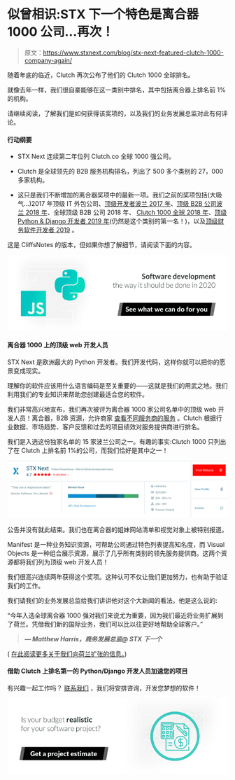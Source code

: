 # 似曾相识:STX 下一个特色是离合器 1000 公司…再次！

> 原文：<https://www.stxnext.com/blog/stx-next-featured-clutch-1000-company-again/>

 随着年底的临近，Clutch 再次公布了他们的 Clutch 1000 全球排名。

就像去年一样，我们很自豪能够在这一类别中排名，其中包括离合器上排名前 1%的机构。

请继续阅读，了解我们是如何获得该奖项的，以及我们的业务发展总监对此有何评论。 

#### 行动纲要

*   STX Next 连续第二年位列 Clutch.co 全球 1000 强公司。
*   Clutch 是全球领先的 B2B 服务机构排名，列出了 500 多个类别的 27，000 多家机构。

*   这只是我们不断增加的离合器奖项中的最新一项。我们之前的奖项包括(大吸气…)2017 年顶级 IT 外包公司、[顶级开发者波兰 2017 年](https://stxnext.com/blog/2017/04/05/stx-next-recognised-one-top-developers-poland-2017/)、[顶级 B2B 公司波兰 2018 年](/stx-new-blog/stx-next-named-industry-leader-clutch/)、全球顶级 B2B 公司 2018 年、 [Clutch 1000 全球 2018 年](https://stxnext.com/blog/2018/11/30/stx-next-global-leader-clutch-1000/)、[顶级 Python & Django 开发者 2019 年](/stx-new-blog/stx-next-among-top-developers-clutch/)(仍然是这个类别的第一名！)，以及[顶级财务软件开发者 2019](/stx-new-blog/stx-next-named-top-financial-services-software-developer-clutch/) 。

这是 CliffsNotes 的版本，但如果你想了解细节，请阅读下面的内容。

[![Software development](img/839cbcb352d37e77995fce8799fa8662.png)](https://cta-redirect.hubspot.com/cta/redirect/4542168/0234a030-b669-4efc-af8d-baa810d43217) 

#### 离合器 1000 上的顶级 web 开发人员

STX Next 是欧洲最大的 Python 开发者。我们开发代码，这样你就可以把你的愿景变成现实。

理解你的软件应该用什么语言编码是至关重要的——这就是我们的用武之地。我们利用我们的专业知识来帮助您创建最适合您的软件。

我们非常高兴地宣布，我们再次被评为离合器 1000 家公司名单中的顶级 web 开发人员！离合器，B2B 资源，允许商家  [查看不同服务商的服务](https://clutch.co/pl/web-developers) 。Clutch 根据行业数据、市场趋势、客户反馈和过去的项目绩效对服务提供商进行排名。

我们是入选这份独家名单的 15 家波兰公司之一。有趣的事实:Clutch 1000 只列出了在 Clutch 上排名前 1%的公司，而我们恰好是其中之一！

![stx_next_on_the_clutch_1000_2019.png__1136x293_q85_crop_subsampling-2_upscale](img/f24c8df6050a41880f16ffa18267df2a.png)

公告并没有就此结束。我们也在离合器的姐妹网站清单和视觉对象上被特别报道。

Manifest 是一种业务知识资源，可帮助公司通过特色列表提高知名度，而 Visual Objects 是一种组合展示资源，展示了几乎所有类别的领先服务提供商。这两个资源都将我们列为顶级 web 开发人员！

我们很高兴连续两年获得这个奖项。这种认可不仅让我们更加努力，也有助于验证我们的工作。

我们请我们的业务发展总监给我们讲讲他对这个大新闻的看法。他是这么说的:

“今年入选全球离合器 1000 强对我们来说尤为重要，因为我们最近将业务扩展到了荷兰。凭借我们新的国际业务，我们可以比以往更好地帮助全球客户。”

> ***— Matthew Harris，商务发展总监@ STX 下一个***

( [在此阅读更多关于我们向荷兰扩张的信息。](/stx-new-blog/history-stx-next-our-next-big-step/))

#### 借助 Clutch 上排名第一的 Python/Django 开发人员加速您的项目

有兴趣一起工作吗？  [联系我们](https://stxnext.com/contact-us/) ，我们将安排咨询，开发您梦想的软件！

[![Get a project estimate](img/33a5cf5f1dda99377719e33bff42de03.png)](https://cta-redirect.hubspot.com/cta/redirect/4542168/1ec1ddae-fe98-45ce-ad83-e2e4a20ca20e)